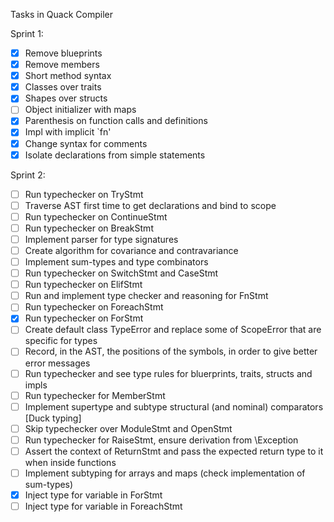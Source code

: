 Tasks in Quack Compiler

Sprint 1:

- [x] Remove blueprints
- [x] Remove members
- [x] Short method syntax
- [x] Classes over traits
- [x] Shapes over structs
- [ ] Object initializer with maps
- [x] Parenthesis on function calls and definitions
- [x] Impl with implicit `fn'
- [x] Change syntax for comments
- [x] Isolate declarations from simple statements

Sprint 2:

- [ ] Run typechecker on TryStmt
- [ ] Traverse AST first time to get declarations and bind to scope
- [ ] Run typechecker on ContinueStmt
- [ ] Run typechecker on BreakStmt
- [ ] Implement parser for type signatures
- [ ] Create algorithm for covariance and contravariance
- [ ] Implement sum-types and type combinators
- [ ] Run typechecker on SwitchStmt and CaseStmt
- [ ] Run typechecker on ElifStmt
- [ ] Run and implement type checker and reasoning for FnStmt
- [ ] Run typechecker on ForeachStmt
- [x] Run typechecker on ForStmt
- [ ] Create default class TypeError and replace some of ScopeError that are specific for types
- [ ] Record, in the AST, the positions of the symbols, in order to give better error messages
- [ ] Run typechecker and see type rules for bluerprints, traits, structs and impls
- [ ] Run typechecker for MemberStmt
- [ ] Implement supertype and subtype structural (and nominal) comparators [Duck typing]
- [ ] Skip typechecker over ModuleStmt and OpenStmt
- [ ] Run typechecker for RaiseStmt, ensure derivation from \Exception
- [ ] Assert the context of ReturnStmt and pass the expected return type to it when inside functions
- [ ] Implement subtyping for arrays and maps (check implementation of sum-types)
- [x] Inject type for variable in ForStmt
- [ ] Inject type for variable in ForeachStmt
